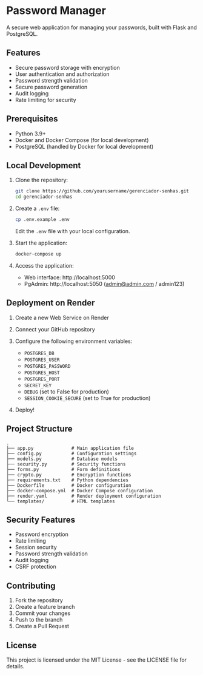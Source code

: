 # Password Manager

A secure web application for managing your passwords, built with Flask and PostgreSQL.

## Features

- Secure password storage with encryption
- User authentication and authorization
- Password strength validation
- Secure password generation
- Audit logging
- Rate limiting for security

## Prerequisites

- Python 3.9+
- Docker and Docker Compose (for local development)
- PostgreSQL (handled by Docker for local development)

## Local Development

1. Clone the repository:
   ```bash
   git clone https://github.com/yourusername/gerenciador-senhas.git
   cd gerenciador-senhas
   ```

2. Create a `.env` file:
   ```bash
   cp .env.example .env
   ```
   Edit the `.env` file with your local configuration.

3. Start the application:
   ```bash
   docker-compose up
   ```

4. Access the application:
   - Web interface: http://localhost:5000
   - PgAdmin: http://localhost:5050 (admin@admin.com / admin123)

## Deployment on Render

1. Create a new Web Service on Render
2. Connect your GitHub repository
3. Configure the following environment variables:
   - `POSTGRES_DB`
   - `POSTGRES_USER`
   - `POSTGRES_PASSWORD`
   - `POSTGRES_HOST`
   - `POSTGRES_PORT`
   - `SECRET_KEY`
   - `DEBUG` (set to False for production)
   - `SESSION_COOKIE_SECURE` (set to True for production)

4. Deploy!

## Project Structure

```
.
├── app.py              # Main application file
├── config.py           # Configuration settings
├── models.py           # Database models
├── security.py         # Security functions
├── forms.py            # Form definitions
├── crypto.py           # Encryption functions
├── requirements.txt    # Python dependencies
├── Dockerfile          # Docker configuration
├── docker-compose.yml  # Docker Compose configuration
├── render.yaml         # Render deployment configuration
└── templates/          # HTML templates
```

## Security Features

- Password encryption
- Rate limiting
- Session security
- Password strength validation
- Audit logging
- CSRF protection

## Contributing

1. Fork the repository
2. Create a feature branch
3. Commit your changes
4. Push to the branch
5. Create a Pull Request

## License

This project is licensed under the MIT License - see the LICENSE file for details. 